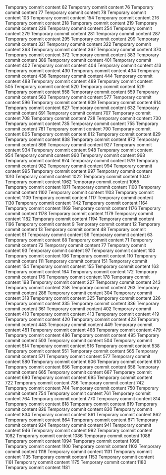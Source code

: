 Temporary commit content 62
Temporary commit content 76
Temporary commit content 77
Temporary commit content 78
Temporary commit content 103
Temporary commit content 154
Temporary commit content 216
Temporary commit content 218
Temporary commit content 219
Temporary commit content 226
Temporary commit content 254
Temporary commit content 279
Temporary commit content 281
Temporary commit content 287
Temporary commit content 295
Temporary commit content 299
Temporary commit content 321
Temporary commit content 322
Temporary commit content 363
Temporary commit content 367
Temporary commit content 370
Temporary commit content 372
Temporary commit content 383
Temporary commit content 389
Temporary commit content 401
Temporary commit content 402
Temporary commit content 404
Temporary commit content 413
Temporary commit content 430
Temporary commit content 434
Temporary commit content 436
Temporary commit content 444
Temporary commit content 488
Temporary commit content 489
Temporary commit content 505
Temporary commit content 520
Temporary commit content 529
Temporary commit content 558
Temporary commit content 559
Temporary commit content 563
Temporary commit content 577
Temporary commit content 596
Temporary commit content 609
Temporary commit content 614
Temporary commit content 627
Temporary commit content 632
Temporary commit content 691
Temporary commit content 707
Temporary commit content 708
Temporary commit content 728
Temporary commit content 730
Temporary commit content 735
Temporary commit content 755
Temporary commit content 781
Temporary commit content 790
Temporary commit content 805
Temporary commit content 812
Temporary commit content 829
Temporary commit content 838
Temporary commit content 872
Temporary commit content 898
Temporary commit content 927
Temporary commit content 934
Temporary commit content 948
Temporary commit content 954
Temporary commit content 960
Temporary commit content 968
Temporary commit content 974
Temporary commit content 979
Temporary commit content 982
Temporary commit content 994
Temporary commit content 995
Temporary commit content 997
Temporary commit content 1010
Temporary commit content 1022
Temporary commit content 1040
Temporary commit content 1062
Temporary commit content 1065
Temporary commit content 1071
Temporary commit content 1100
Temporary commit content 1102
Temporary commit content 1103
Temporary commit content 1109
Temporary commit content 1117
Temporary commit content 1130
Temporary commit content 1142
Temporary commit content 1164
Temporary commit content 1169
Temporary commit content 1176
Temporary commit content 1178
Temporary commit content 1179
Temporary commit content 1182
Temporary commit content 1194
Temporary commit content 1196
Temporary commit content 9
Temporary commit content 12
Temporary commit content 13
Temporary commit content 48
Temporary commit content 51
Temporary commit content 56
Temporary commit content 63
Temporary commit content 68
Temporary commit content 71
Temporary commit content 72
Temporary commit content 77
Temporary commit content 93
Temporary commit content 97
Temporary commit content 100
Temporary commit content 106
Temporary commit content 110
Temporary commit content 111
Temporary commit content 151
Temporary commit content 154
Temporary commit content 155
Temporary commit content 163
Temporary commit content 164
Temporary commit content 172
Temporary commit content 176
Temporary commit content 178
Temporary commit content 198
Temporary commit content 227
Temporary commit content 243
Temporary commit content 258
Temporary commit content 263
Temporary commit content 286
Temporary commit content 304
Temporary commit content 318
Temporary commit content 325
Temporary commit content 326
Temporary commit content 335
Temporary commit content 336
Temporary commit content 361
Temporary commit content 402
Temporary commit content 410
Temporary commit content 413
Temporary commit content 419
Temporary commit content 420
Temporary commit content 423
Temporary commit content 443
Temporary commit content 449
Temporary commit content 451
Temporary commit content 468
Temporary commit content 479
Temporary commit content 486
Temporary commit content 495
Temporary commit content 503
Temporary commit content 504
Temporary commit content 514
Temporary commit content 516
Temporary commit content 538
Temporary commit content 551
Temporary commit content 565
Temporary commit content 571
Temporary commit content 577
Temporary commit content 580
Temporary commit content 606
Temporary commit content 610
Temporary commit content 656
Temporary commit content 658
Temporary commit content 665
Temporary commit content 667
Temporary commit content 690
Temporary commit content 695
Temporary commit content 722
Temporary commit content 736
Temporary commit content 742
Temporary commit content 744
Temporary commit content 750
Temporary commit content 754
Temporary commit content 761
Temporary commit content 764
Temporary commit content 770
Temporary commit content 814
Temporary commit content 818
Temporary commit content 819
Temporary commit content 826
Temporary commit content 830
Temporary commit content 834
Temporary commit content 861
Temporary commit content 862
Temporary commit content 864
Temporary commit content 871
Temporary commit content 924
Temporary commit content 941
Temporary commit content 946
Temporary commit content 992
Temporary commit content 1082
Temporary commit content 1086
Temporary commit content 1088
Temporary commit content 1094
Temporary commit content 1098
Temporary commit content 1100
Temporary commit content 1102
Temporary commit content 1118
Temporary commit content 1131
Temporary commit content 1135
Temporary commit content 1153
Temporary commit content 1161
Temporary commit content 1175
Temporary commit content 1180
Temporary commit content 1181
